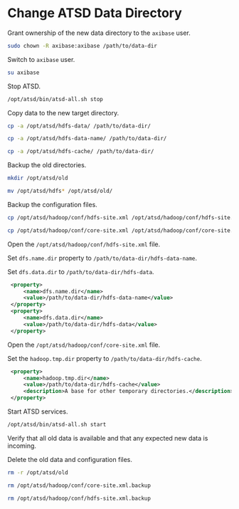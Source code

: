 # Change ATSD Data Directory

Grant ownership of the new data directory to the `axibase` user.

```sh
sudo chown -R axibase:axibase /path/to/data-dir
```

Switch to `axibase` user.

```sh
su axibase
```

Stop ATSD.

```sh
/opt/atsd/bin/atsd-all.sh stop
```

Copy data to the new target directory.

```sh
cp -a /opt/atsd/hdfs-data/ /path/to/data-dir/
```

```sh
cp -a /opt/atsd/hdfs-data-name/ /path/to/data-dir/
```

```sh
cp -a /opt/atsd/hdfs-cache/ /path/to/data-dir/
```

Backup the old directories.

```sh
mkdir /opt/atsd/old
```

```sh
mv /opt/atsd/hdfs* /opt/atsd/old/
```

Backup the configuration files.

```sh
cp /opt/atsd/hadoop/conf/hdfs-site.xml /opt/atsd/hadoop/conf/hdfs-site.xml.backup
```

```sh
cp /opt/atsd/hadoop/conf/core-site.xml /opt/atsd/hadoop/conf/core-site.xml.backup
```

Open the `/opt/atsd/hadoop/conf/hdfs-site.xml` file.

Set `dfs.name.dir` property to `/path/to/data-dir/hdfs-data-name`.

Set `dfs.data.dir` to `/path/to/data-dir/hdfs-data`.

```xml
 <property>
     <name>dfs.name.dir</name>
     <value>/path/to/data-dir/hdfs-data-name</value>
 </property>
 <property>
     <name>dfs.data.dir</name>
     <value>/path/to/data-dir/hdfs-data</value>
 </property>
```

Open the `/opt/atsd/hadoop/conf/core-site.xml` file.

Set the `hadoop.tmp.dir` property to `/path/to/data-dir/hdfs-cache`.

```xml
 <property>
     <name>hadoop.tmp.dir</name>
     <value>/path/to/data-dir/hdfs-cache</value>
     <description>A base for other temporary directories.</description>
 </property>
```

Start ATSD services.

```sh
/opt/atsd/bin/atsd-all.sh start
```

Verify that all old data is available and that any expected new data is incoming.

Delete the old data and configuration files.

```sh
rm -r /opt/atsd/old
```

```sh
rm /opt/atsd/hadoop/conf/core-site.xml.backup
```

```sh
rm /opt/atsd/hadoop/conf/hdfs-site.xml.backup
```